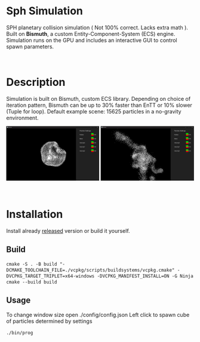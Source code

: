 # **Sph Simulation**
SPH planetary collision simulation ( Not 100% correct. Lacks extra math ). Built on **Bismuth**, a custom Entity-Component-System (ECS) engine. Simulation runs on the GPU and includes an interactive GUI to control spawn parameters.

&nbsp;
# **Description**
Simulation is built on Bismuth, custom ECS library. Depending on choice of iteration pattern, Bismuth can be up to 30% faster than EnTT or 10% slower (Tuple for loop).
Default example scene: 15625 particles in a no-gravity environment.

<p float="left">
  <img alt="Image of Bob from different perspective" src="https://github.com/MrSoilder23/sph_sim/blob/main/assets/screenshots/screenshot1.png" width="49.5%" /> 
  <img alt="Image of Bob" src="https://github.com/MrSoilder23/sph_sim/blob/main/assets/screenshots/screenshot2.png" width="49.5%" />
</p>

&nbsp;
# **Installation**

Install already [released](https://github.com/MrSoilder23/sph_sim/releases) version or build it yourself.

## **Build**
```
cmake -S . -B build "-DCMAKE_TOOLCHAIN_FILE=./vcpkg/scripts/buildsystems/vcpkg.cmake" -DVCPKG_TARGET_TRIPLET=x64-windows -DVCPKG_MANIFEST_INSTALL=ON -G Ninja 
cmake --build build
```

## **Usage**
To change window size open ./config/config.json
Left click to spawn cube of particles determined by settings

```
./bin/prog
```
